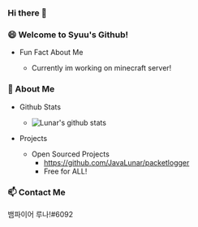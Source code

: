 ### Hi there 👋

<!--
**DeveloperSyuu/DeveloperSyuu** is a ✨ _special_ ✨ repository because its `README.md` (this file) appears on your GitHub profile.

Here are some ideas to get you started:

- 🔭 I’m currently working on ...
- 🌱 I’m currently learning ...
- 👯 I’m looking to collaborate on ...
- 🤔 I’m looking for help with ...
- 💬 Ask me about ...
- 📫 How to reach me: ...
- 😄 Pronouns: ...
- ⚡ Fun fact: ...
-->
### 😄 Welcome to Syuu's Github!
  - Fun Fact About Me

    - Currently im working on minecraft server!

### 🔭 About Me
  - Github Stats
  
    - ![Lunar's github stats](https://github-readme-stats.vercel.app/api?username=JavaLunar&bg_color=ffa745,fe869f,ef7ac8,a083ed,43aeff&title_color=fff&text_color=fff&show_icons=true&count_private=true)
    
  - Projects
    - Open Sourced Projects
      - https://github.com/JavaLunar/packetlogger
      - Free for ALL!


### 📫 Contact Me
  뱀파이어 루나!#6092
